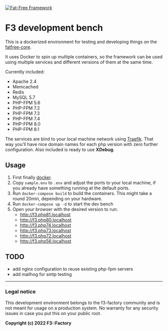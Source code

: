 [![Fat-Free Framework](ui/images/logo.png)](http://fatfreeframework.com/)

# F3 development bench

This is a dockerized environment for testing and developing things on the [fatfree-core](https://github.com/bcosca/fatfree-core). 

It uses Docker to spin up multiple containers, so the framework can be used using multiple services and different versions of them at the same time.

Currently included:

- Apache 2.4
- Memcached
- Redis
- MySQL 5.7
- PHP-FPM 5.6
- PHP-FPM 7.2
- PHP-FPM 7.3
- PHP-FPM 7.4
- PHP-FPM 8.0
- PHP-FPM 8.1

The services are bind to your local machine network using [Traefik](https://doc.traefik.io/traefik/). That way you'll have nice domain names for each php version with zero further configuration.
Also included is ready to use **XDebug**.

## Usage

1. First finally [docker](https://www.docker.com/products/docker-desktop).
2. Copy `sample.env` to `.env` and adjust the ports to your local machine, if you already have something running at the default ports.
3. Run `docker-compose build` to build the containers. This might take a round 20min, depending on your hardware.
4. Run `docker-compose up -d` to start the dev bench
5. Open your browser with the desired version to run:
   - http://f3.php81.localhost
   - http://f3.php80.localhost
   - http://f3.php74.localhost
   - http://f3.php73.localhost
   - http://f3.php72.localhost
   - http://f3.php56.localhost


## TODO

- add nginx configuration to reuse existing php-fpm servers
- add mailhog for smtp testing

---

### Legal notice

This development environment belongs to the f3-factory community and is not meant for usage on a production system. No warranty for any security issues in case you put this on your public root.

**Copyright (c) 2022 F3::Factory**
